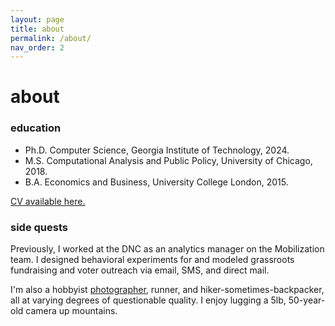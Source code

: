 ```yaml
---
layout: page
title: about
permalink: /about/
nav_order: 2
---
```


# about

### education
* Ph.D. Computer Science, Georgia Institute of Technology, 2024.
* M.S. Computational Analysis and Public Policy, University of Chicago, 2018.
* B.A. Economics and Business, University College London, 2015.

[CV available here.](./cv-yuxiwu.pdf)

### side quests
Previously, I worked at the DNC as an analytics manager on the Mobilization team. I designed behavioral experiments for and modeled grassroots fundraising and voter outreach via email, SMS, and direct mail.

I'm also a hobbyist [photographer](https://www.instagram.com/yuxitoo/), runner, and hiker-sometimes-backpacker, all at varying degrees of questionable quality.  I enjoy lugging a 5lb, 50-year-old camera up mountains.

